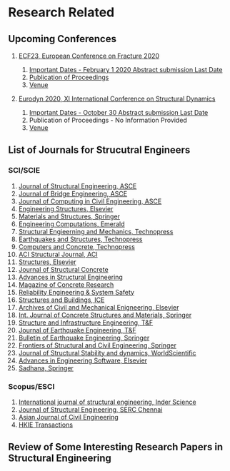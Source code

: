 # Research Related

## Upcoming Conferences

1. [ECF23, European Conference on Fracture 2020](https://www.ecf23.eu/)
	1. [Important Dates - February 1 2020 Abstract submission Last Date](https://www.ecf23.eu/submission/)
	2. [Publication of Proceedings](https://www.ecf23.eu/publications/)
	3. [Venue](https://www.ecf23.eu/venue/)
	
2. [Eurodyn 2020, XI International Conference on Structural Dynamics](https://eurodyn2020.org/)
	1. [Important Dates - October 30 Abstract submission Last Date](https://eurodyn2020.org/content/important-dates)
	2. Publication of Proceedings - No Information Provided
	3. [Venue](https://eurodyn2020.org/content/the-venue)


	
## List of Journals for Strucutral Engineers

### SCI/SCIE

1. [Journal of Structural Engineering, ASCE](https://ascelibrary.org/journal/jsendh)
2. [Journal of Bridge Engineering, ASCE](https://ascelibrary.org/journal/jbenf2)
3. [Journal of Computing in Civil Engineering, ASCE](https://ascelibrary.org/journal/jccee5)
4. [Engineering Structures, Elsevier](https://www.journals.elsevier.com/engineering-structures)
5. [Materials and Structures, Springer](https://link.springer.com/journal/11527)
6. [Engineering Computations, Emerald](https://www.emeraldgrouppublishing.com/products/journals/author_guidelines.htm?id=EC)
7. [Structural Engieerning and Mechanics, Technopress](http://www.techno-press.org/?journal=sem&subpage=3)
8. [Earthquakes and Structures, Technopress](http://www.techno-press.org/?journal=eas&subpage=7)
9. [Computers and Concrete, Technopress](http://www.techno-press.org/?journal=cac&subpage=8)
10. [ACI Structural Journal, ACI](https://www.concrete.org/publications/acistructuraljournal.aspx)
11. [Structures, Elsevier](https://www.journals.elsevier.com/structures)
12. [Journal of Structural Concrete](https://onlinelibrary.wiley.com/journal/17517648)
13. [Advances in Structural Engineering](https://journals.sagepub.com/home/ase)
14. [Magazine of Concrete Research](https://www.icevirtuallibrary.com/toc/jmacr/current)
15. [Reliability Engineering & System Safety](https://www.journals.elsevier.com/reliability-engineering-and-system-safety)
16. [Structures and Buildings, ICE](https://www.icevirtuallibrary.com/toc/jstbu/current)
17. [Archives of Civil and Mechanical Enigneering, Elsevier](https://www.journals.elsevier.com/archives-of-civil-and-mechanical-engineering)
18. [Int. Journal of Concrete Structures and Materials, Springer](https://ijcsm.springeropen.com/)
19. [Structure and Infrastructure Engineering, T&F](https://www.tandfonline.com/loi/nsie20)
20. [Journal of Earthquake Engineering, T&F](https://www.tandfonline.com/loi/ueqe20)
21. [Bulletin of Earthquake Engineering, Springer](https://link.springer.com/journal/10518)
22. [Frontiers of Structural and Civil Engineering, Springer](https://www.springer.com/engineering/civil+engineering/journal/11709)
23. [Journal of Structural Stability and dynamics, WorldScientific](https://www.worldscientific.com/worldscinet/ijssd)
24. [Advances in Engineering Software, Elsevier](https://www.journals.elsevier.com/advances-in-engineering-software)
25. [Sadhana, Springer](https://www.springer.com/engineering/journal/12046)

### Scopus/ESCI

1. [International journal of structural engineering, Inder Science]()
2. [Journal of Structural Engineering, SERC Chennai]()
3. [Asian Journal of Civil Engineering]()
4. [HKIE Transactions]()


## Review of Some Interesting Research Papers in Structural Engineering
